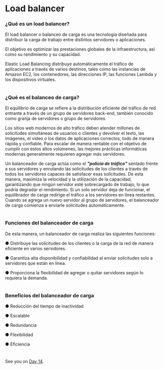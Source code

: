 

# Load balancer

### ¿Qué es un load balancer?



El load balancer o balanceo de carga es una tecnología diseñada para distribuir la carga de trabajo entre distintos servidores o aplicaciones.

El objetivo es optimizar las prestaciones globales de la infraestructura, así como su rendimiento y su capacidad.


Elastic Load Balancing distribuye automáticamente el tráfico de aplicaciones a través de varios destinos, tales como las instancias de Amazon EC2, los contenedores, las direcciones IP, las funciones Lambda y los dispositivos virtuales.

#

### ¿Qué es el balanceo de carga?

El equilibrio de carga se refiere a la distribución eficiente del tráfico de red entrante a través de un grupo de servidores
back-end, también conocido como granja de servidores o grupo de servidores.

Los sitios web modernos de alto tráfico deben atender millones de solicitudes simultáneas de usuarios o clientes y devolver el texto, las imágenes, el video o los datos de aplicaciones correctos, todo de manera rápida y confiable. Para escalar de manera rentable con el objetivo de cumplir con estos altos volúmenes, las mejores prácticas informáticas modernas generalmente requieren agregar más servidores.

Un balanceador de carga actúa como el **_"policía de tráfico"_** sentado frente a sus servidores y enrutando las solicitudes de los clientes a través de todos los servidores capaces de satisfacer esas solicitudes. De esta manera, maximiza la velocidad y la utilización de la capacidad, garantizando que ningún servidor esté sobrecargado de trabajo, lo que podría degradar el rendimiento. Si un solo servidor deja de funcionar, el equilibrador de carga redirige el tráfico a los servidores en línea restantes. Cuando se agrega un nuevo servidor al grupo de servidores, el balanceador de carga comienza a enviarle solicitudes automáticamente.


#

### Funciones del balanceador de carga

De esta manera, un balanceador de carga realiza las
siguientes funciones:

● Distribuye las solicitudes de los clientes o la carga de la red de manera eficiente en varios servidores.

● Garantiza alta disponibilidad y confiabilidad al enviar solicitudes solo a servidores que están en línea. 

● Proporciona la flexibilidad de agregar o quitar servidores según lo requiera la demanda.




#
### Beneficios del balanceador de carga

● Reducción del tiempo de inactividad

● Escalable

● Redundancia

● Flexibilidad

● Eficiencia











#
#
#
#
#

See you on [Day 14](day14.md).
